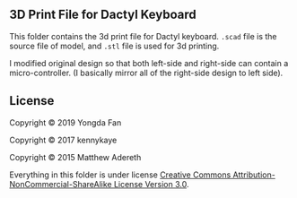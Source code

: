 ## 3D Print File for Dactyl Keyboard

This folder contains the 3d print file for Dactyl keyboard. `.scad` file is the source file of model, and `.stl` file is used for 3d printing.

I modified original design so that both left-side and right-side can contain a micro-controller. (I basically mirror all of the right-side design to left side).

## License

Copyright © 2019 Yongda Fan

Copyright © 2017 kennykaye

Copyright © 2015 Matthew Adereth

Everything in this folder is under license [Creative Commons Attribution-NonCommercial-ShareAlike License Version 3.0](LICENSE).